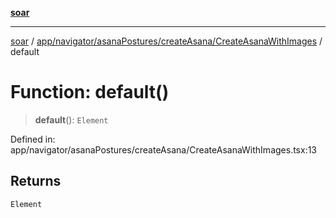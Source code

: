 [**soar**](../../../../../../README.md)

***

[soar](../../../../../../modules.md) / [app/navigator/asanaPostures/createAsana/CreateAsanaWithImages](../README.md) / default

# Function: default()

> **default**(): `Element`

Defined in: app/navigator/asanaPostures/createAsana/CreateAsanaWithImages.tsx:13

## Returns

`Element`
